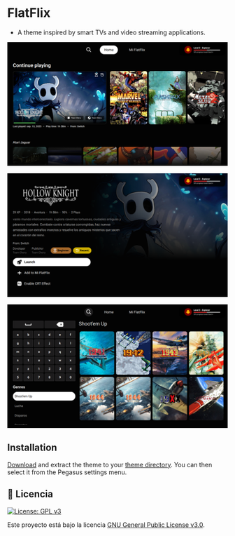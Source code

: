 # FlatFlix

- A theme inspired by smart TVs and video streaming applications.


![screen](https://github.com/ZagonAb/FlatFlix/blob/6d1c5972ca6ee87ad388bf58fa0c74cf537f3c69/.meta/screenshots/screen0.png)

![screen1](https://github.com/ZagonAb/FlatFlix/blob/6d1c5972ca6ee87ad388bf58fa0c74cf537f3c69/.meta/screenshots/screen1.png)

![screen2](https://github.com/ZagonAb/FlatFlix/blob/6d1c5972ca6ee87ad388bf58fa0c74cf537f3c69/.meta/screenshots/screen2.png)


## Installation

[Download]() and extract the theme to your [theme directory](http://pegasus-frontend.org/docs/user-guide/installing-themes). You can then select it from the Pegasus settings menu.

## 📜 Licencia

[![License: GPL v3](https://img.shields.io/badge/License-GPLv3-blue.svg)](https://www.gnu.org/licenses/gpl-3.0)

Este proyecto está bajo la licencia [GNU General Public License v3.0](https://www.gnu.org/licenses/gpl-3.0.txt).


